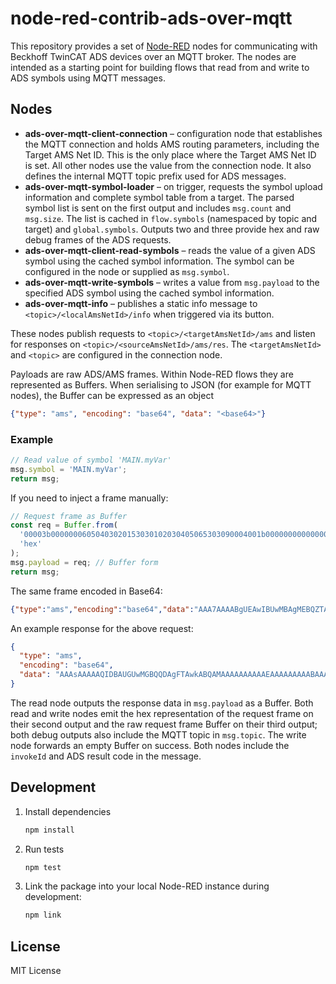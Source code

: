 # node-red-contrib-ads-over-mqtt

This repository provides a set of [Node-RED](https://nodered.org/) nodes for
communicating with Beckhoff TwinCAT ADS devices over an MQTT broker. The nodes
are intended as a starting point for building flows that read from and write to
ADS symbols using MQTT messages.

## Nodes

- **ads-over-mqtt-client-connection** – configuration node that establishes the MQTT
  connection and holds AMS routing parameters, including the Target AMS Net ID.
  This is the only place where the Target AMS Net ID is set. All other nodes
  use the value from the connection node. It also defines the internal
  MQTT topic prefix used for ADS messages.
- **ads-over-mqtt-symbol-loader** – on trigger, requests the symbol upload
  information and complete symbol table from a target. The parsed symbol list is
  sent on the first output and includes `msg.count` and `msg.size`. The list is
  cached in `flow.symbols` (namespaced by topic and target) and `global.symbols`.
  Outputs two and three provide hex and raw debug frames of the ADS requests.
- **ads-over-mqtt-client-read-symbols** – reads the value of a given ADS symbol
  using the cached symbol information. The symbol can be configured in the node
  or supplied as `msg.symbol`.
- **ads-over-mqtt-write-symbols** – writes a value from `msg.payload` to the
  specified ADS symbol using the cached symbol information.
- **ads-over-mqtt-info** – publishes a static info message to
  `<topic>/<localAmsNetId>/info` when triggered via its button.

These nodes publish requests to `<topic>/<targetAmsNetId>/ams` and listen
for responses on `<topic>/<sourceAmsNetId>/ams/res`. The `<targetAmsNetId>`
and `<topic>` are configured in the connection node.

Payloads are raw ADS/AMS frames. Within Node-RED flows they are represented as
Buffers. When serialising to JSON (for example for MQTT nodes), the Buffer can
be expressed as an object

```json
{"type": "ams", "encoding": "base64", "data": "<base64>"}
```

### Example

```js
// Read value of symbol 'MAIN.myVar'
msg.symbol = 'MAIN.myVar';
return msg;
```

If you need to inject a frame manually:

```js
// Request frame as Buffer
const req = Buffer.from(
  '00003b00000006050403020153030102030405065303090004001b000000000000000100000003f0000000000000040000000b0000004d41494e2e6d7956617200',
  'hex'
);
msg.payload = req; // Buffer form
return msg;
```

The same frame encoded in Base64:

```json
{"type":"ams","encoding":"base64","data":"AAA7AAAABgUEAwIBUwMBAgMEBQZTAwkABAAbAAAAAAAAAAEAAAAD8AAAAAAAAAQAAAALAAAATUFJTi5teVZhcgA="}
```

An example response for the above request:

```json
{
  "type": "ams",
  "encoding": "base64",
  "data": "AAAsAAAAAQIDBAUGUwMGBQQDAgFTAwkABQAMAAAAAAAAAAEAAAAAAAAABAAAAHhWNBI="
}
```

The read node outputs the response data in `msg.payload` as a Buffer. Both read
and write nodes emit the hex representation of the request frame on their second
output and the raw request frame Buffer on their third output; both debug
outputs also include the MQTT topic in `msg.topic`. The write node forwards an
empty Buffer on success. Both nodes include the `invokeId` and ADS result code
in the message.

## Development

1. Install dependencies

   ```bash
   npm install
   ```

2. Run tests

   ```bash
   npm test
   ```

3. Link the package into your local Node-RED instance during development:

   ```bash
   npm link
   ```

## License

MIT License

